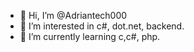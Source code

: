 - 👋 Hi, I’m @Adriantech000
- 👀 I’m interested in c#, dot.net, backend.
- 🌱 I’m currently learning c,c#, php.

